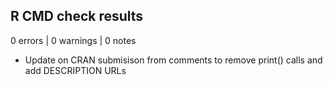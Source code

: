 ## R CMD check results

0 errors | 0 warnings | 0 notes

* Update on CRAN submisison from comments to remove print() calls and add DESCRIPTION URLs
